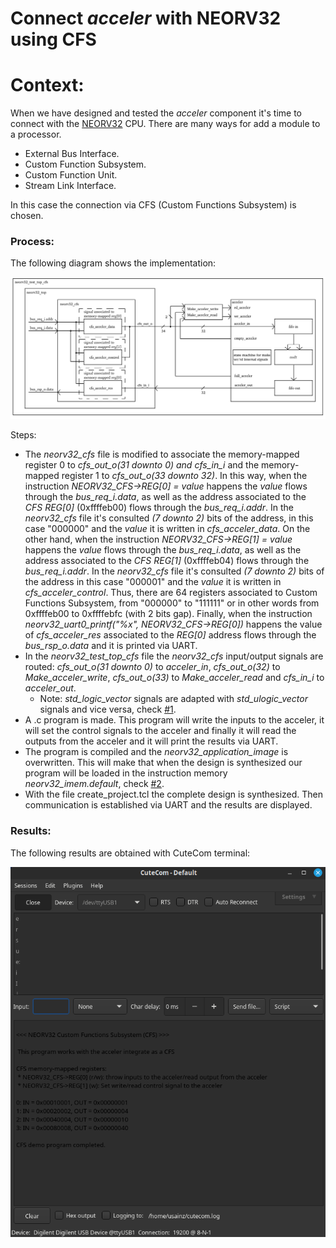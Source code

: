 # Connect *acceler* with NEORV32 using CFS

# Context:

When we have designed and tested the *acceler* component it's time to connect with the [NEORV32](https://github.com/stnolting/neorv32) CPU. There are many ways for add a module to a processor.

- External Bus Interface.
- Custom Function Subsystem.
- Custom Function Unit.
- Stream Link Interface.

In this case the connection via CFS (Custom Functions Subsystem) is chosen.

### Process:

The following diagram shows the implementation: 

![Plano](https://raw.githubusercontent.com/Unike267/Photos/master/UNI-Photos/Practices/cfs_plano.png)

Steps:

- The *neorv32_cfs* file is modified to associate the memory-mapped register 0 to *cfs_out_o(31 downto 0) and cfs_in_i* and the memory-mapped register 1 to *cfs_out_o(33 downto 32)*. In this way, when the instruction *NEORV32_CFS->REG[0] = value* happens the *value* flows through the *bus_req_i.data*, as well as the address associated to the *CFS REG[0]* (0xffffeb00) flows through the *bus_req_i.addr*. In the *neorv32_cfs* file it's consulted *(7 downto 2)* bits of the address, in this case "000000" and the *value* it is written in *cfs_acceler_data*. On the other hand, when the instruction *NEORV32_CFS->REG[1] = value* happens the *value* flows through the *bus_req_i.data*, as well as the address associated to the *CFS REG[1]* (0xffffeb04) flows through the *bus_req_i.addr*. In the *neorv32_cfs* file it's consulted *(7 downto 2)* bits of the address in this case "000001" and the *value* it is written in *cfs_acceler_control*. Thus, there are 64 registers associated to Custom Functions Subsystem, from "000000" to "111111" or in other words from 0xffffeb00 to 0xffffebfc (with 2 bits gap). Finally, when the instruction *neorv32_uart0_printf("%x", NEORV32_CFS->REG[0])* happens the value of *cfs_acceler_res* associated to the *REG[0]* address flows through the *bus_rsp_o.data* and it is printed via UART.
- In the *neorv32_test_top_cfs* file the *neorv32_cfs* input/output signals are routed: *cfs_out_o(31 downto 0)* to *acceler_in*, *cfs_out_o(32)* to *Make_acceler_write*, *cfs_out_o(33)* to *Make_acceler_read* and *cfs_in_i* to *acceler_out*.
    - Note: *std_logic_vector* signals are adapted with *std_ulogic_vector* signals and vice versa, check [#1](https://github.com/Unike267/Practices/issues/1).
- A .c program is made. This program will write the inputs to the acceler, it will set the control signals to the acceler and finally it will read the outputs from the acceler and it will print the results via UART.
- The program is compiled and the *neorv32_application_image* is overwritten. This will make that when the design is synthesized our program will be loaded in the instruction memory *neorv32_imem.default*, check [#2](https://github.com/Unike267/Practices/issues/2).
- With the file create_project.tcl the complete design is synthesized. Then communication is established via UART and the results are displayed.

### Results:

The following results are obtained with CuteCom terminal:

![Result](https://raw.githubusercontent.com/Unike267/Photos/master/UNI-Photos/Practices/cfs_result.png)

    

